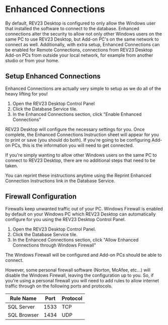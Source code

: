# Enhanced Connections

By default, REV23 Desktop is configured to only allow the Windows user that installed the software to connect to the database. Enhanced connections alter the security to allow not only other Windows users on the same PC to use REV23 Desktop, but Add-on PC's on the same network to connect as well. Additionally, with extra setup, Enhanced Connections can be enabled for Remote Connections, connections from REV23 Desktop Add-on PCs from outside your local network, for example from another studio or from your home.

## Setup Enhanced Connections

Enhanced Connections are actually very simple to setup as we do all of the heavy lifting for you!

1) Open the REV23 Desktop Control Panel
2) Click the Database Service tile.
3) In the Enhanced Connections section, click "Enable Enhanced Connections"

REV23 Desktop will configure the necessary settings for you. Once complete, the Enhanced Connections Instruction sheet will appear for you to print or save (you should do both). If you're going to be configuring Add-on PCs, this is the information you will need to get connected.

If you're simply wanting to allow other Windows users on the same PC to connect to REV23 Desktop, there are no additional steps that need to be taken.

You can reprint these instructions anytime using the Reprint Enhanced Connection Instructions link in the Database Service.

## Firewall Configuration

Firewalls keep unwanted traffic out of your PC. Windows Firewall is enabled by default on your Windows PC which REV23 Desktop can automatically configure for you using the REV23 Desktop Control Panel. 

1) Open the REV23 Desktop Control Panel.
2) Click the Database Service tile.
3) In the Enhanced Connections section, click "Allow Enhanced Connections through Windows Firewall"

The Windows Firewall will be configured and Add-on PCs should be able to connect.

However, some personal firewall software (Norton, McAfee, etc...) will disable the Windows Firewall, leaving the configuration up to you. So, if you're using a personal firewall you will need to add rules to allow internet traffic through on the following ports and protocols.

| Rule Name | Port | Protocol |
| --- | --- | ---|
| SQL Server | 1533 | TCP |
| SQL Browser | 1434 | UDP |